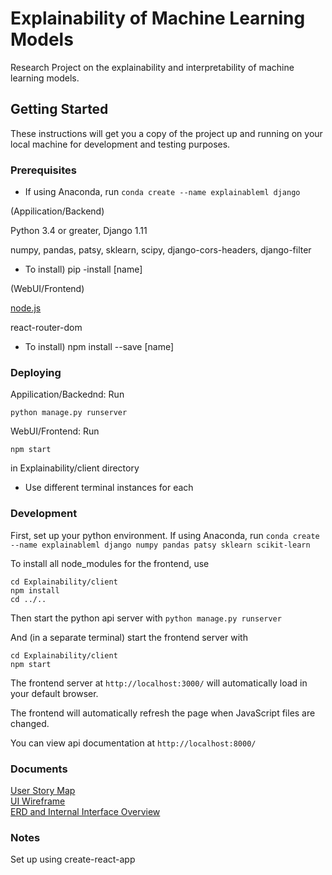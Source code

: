 # Explainability of Machine Learning Models

Research Project on the explainability and interpretability of machine learning models.

## Getting Started

These instructions will get you a copy of the project up and running on your local machine for development and testing purposes. 

### Prerequisites

* If using Anaconda, run `conda create --name explainableml django`


(Appilication/Backend)

  Python 3.4 or greater,  Django 1.11
  
  numpy, pandas, patsy, sklearn, scipy, django-cors-headers, django-filter
  
  * To install) pip -install [name] 


(WebUI/Frontend)

  <a href="https://nodejs.org/en/download/">node.js</a>
  
  react-router-dom
  
  * To install) npm install --save [name] 




### Deploying

Appilication/Backednd: Run 

`python manage.py runserver`

WebUI/Frontend: Run 

`npm start` 

in Explainability/client directory

* Use different terminal instances for each

### Development

First, set up your python environment. If using Anaconda, run
`conda create --name explainableml django numpy pandas patsy sklearn scikit-learn`

To install all node_modules for the frontend, use
```
cd Explainability/client
npm install
cd ../..
```

Then start the python api server with `python manage.py runserver`

And (in a separate terminal) start the frontend server with
```
cd Explainability/client
npm start
```

The frontend server at `http://localhost:3000/` will automatically load in your default browser.

The frontend will automatically refresh the page when JavaScript files are changed.

You can view api documentation at `http://localhost:8000/`

### Documents

<a href="https://drive.google.com/open?id=1mvqfzQ_mZhfX1jMKooT67kJvRwBtw27upqGH7I-9D44"> User Story Map </a> <br>
<a href="https://drive.google.com/open?id=1-lky_fUsFvXq8yCx_ntPu27eIgZT6C3BqkOzpVsHK7s"> UI Wireframe </a> <br>
<a href="https://drive.google.com/open?id=1IAgED8UqGe9xtYx7QaCvNz9XhzNlivJJkf72wv6CMRA4"> ERD and Internal Interface Overview</a><br>

### Notes

Set up using create-react-app
